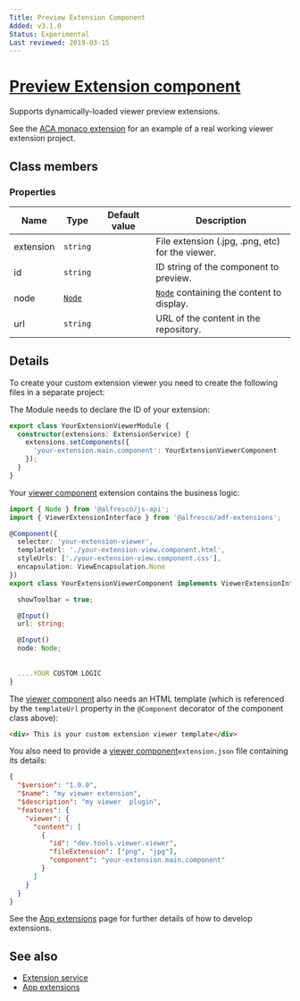 ```yaml
---
Title: Preview Extension Component
Added: v3.1.0
Status: Experimental
Last reviewed: 2019-03-15
---
```


# [Preview Extension component](../../../lib/extensions/src/lib/components/viewer/preview-extension.component.ts "Defined in preview-extension.component.ts")

Supports dynamically-loaded viewer preview extensions.

See the [ACA monaco extension](https://github.com/eromano/aca-monaco-extension) for
an example of a real working viewer extension project.

## Class members

### Properties

| Name | Type | Default value | Description |
| --- | --- | --- | --- |
| extension | `string` |  | File extension (.jpg, .png, etc) for the viewer. |
| id | `string` |  | ID string of the component to preview. |
| node | [`Node`](https://github.com/Alfresco/alfresco-js-api/blob/develop/src/api/content-rest-api/docs/Node.md) |  | [`Node`](https://github.com/Alfresco/alfresco-js-api/blob/develop/src/api/content-rest-api/docs/Node.md) containing the content to display. |
| url | `string` |  | URL of the content in the repository. |

## Details

To create your custom extension viewer you need to create the following files in a separate project:

The Module needs to declare the ID of your extension:

```ts
export class YourExtensionViewerModule {
  constructor(extensions: ExtensionService) {
    extensions.setComponents({
      'your-extension.main.component': YourExtensionViewerComponent
    });
  }
}
```

Your [viewer component](../../core/components/viewer.component.md) extension contains
the business logic:

```ts
import { Node } from '@alfresco/js-api';
import { ViewerExtensionInterface } from '@alfresco/adf-extensions';

@Component({
  selector: 'your-extension-viewer',
  templateUrl: './your-extension-view.component.html',
  styleUrls: ['./your-extension-view.component.css'],
  encapsulation: ViewEncapsulation.None
})
export class YourExtensionViewerComponent implements ViewerExtensionInterface {

  showToolbar = true;

  @Input()
  url: string;

  @Input()
  node: Node;
  
  
  ....YOUR CUSTOM LOGIC
}
```

The [viewer component](../../core/components/viewer.component.md)
also needs an HTML template (which is referenced by the `templateUrl` property
in the `@Component` decorator of the component class above):

```HTML
<div> This is your custom extension viewer template</div>
```

You also need to provide a [viewer component](../../core/components/viewer.component.md)`extension.json` file containing its details:

```JSON
{
  "$version": "1.0.0",
  "$name": "my viewer extension",
  "$description": "my viewer  plugin",
  "features": {
    "viewer": {
      "content": [
        {
          "id": "dev.tools.viewer.viewer",
          "fileExtension": ["png", "jpg"],
          "component": "your-extension.main.component"
        }
      ]
    }
  }
}
```

See the [App extensions](../../user-guide/app-extensions.md) page for
further details of how to develop extensions.

## See also

*   [Extension service](../services/extension.service.md)
*   [App extensions](../../user-guide/app-extensions.md)
